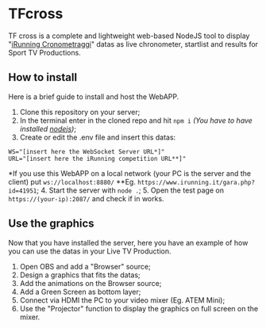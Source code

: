 # TFcross
TF cross is a complete and lightweight web-based NodeJS tool to display "[iRunning Cronometraggi](https://irunning.it)" datas as live chronometer, startlist and results for Sport TV Productions.

## How to install
Here is a brief guide to install and host the WebAPP.
1. Clone this repository on your server;
2. In the terminal enter in the cloned repo and hit `npm i` _(You have to have installed [nodejs](https://nodejs.org))_;
3. Create or edit the .env file and insert this datas:
```env
WS="[insert here the WebSocket Server URL*]"
URL="[insert here the iRunning competition URL**]"
```
*If you use this WebAPP on a local network (your PC is the server and the client) put `ws://localhost:8880/`
**Eg. `https://www.irunning.it/gara.php?id=41951`;
4. Start the server with `node .`;
5. Open the test page on `https://(your-ip):2087/` and check if in works.

## Use the graphics
Now that you have installed the server, here you have an example of how you can use the datas in your Live TV Production.
1. Open OBS and add a "Browser" source;
2. Design a graphics that fits the datas;
3. Add the animations on the Browser source;
4. Add a Green Screen as bottom layer;
5. Connect via HDMI the PC to your video mixer (Eg. ATEM Mini);
5. Use the "Projector" function to display the graphics on full screen on the mixer.